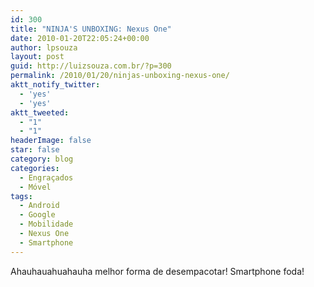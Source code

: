```yaml
---
id: 300
title: "NINJA'S UNBOXING: Nexus One"
date: 2010-01-20T22:05:24+00:00
author: lpsouza
layout: post
guid: http://luizsouza.com.br/?p=300
permalink: /2010/01/20/ninjas-unboxing-nexus-one/
aktt_notify_twitter:
  - 'yes'
  - 'yes'
aktt_tweeted:
  - "1"
  - "1"
headerImage: false
star: false
category: blog
categories:
  - Engraçados
  - Móvel
tags:
  - Android
  - Google
  - Mobilidade
  - Nexus One
  - Smartphone
---
```

Ahauhauahuahauha melhor forma de desempacotar! Smartphone foda!
